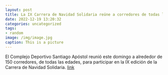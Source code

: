```yaml
---
layout: post
title: La IX Carrera de Navidad Solidaria reúne a corredores de todas las edades
date: 2022-12-19 13:20:32
categories: uncategorized
tags:
- random
image: /img/image.jpg
caption: This is a picture
---
```

El Complejo Deportivo Santiago Apóstol reunió este domingo a alrededor de 150 corredores, de todas las edades, para participar en la IX edición de la Carrera de Navidad Solidaria.  [link](https://www.ayto-villacanada.es/noticias/la-ix-carrera-de-navidad-solidaria-reune-a-corredores-de-todas-las-edades/)

